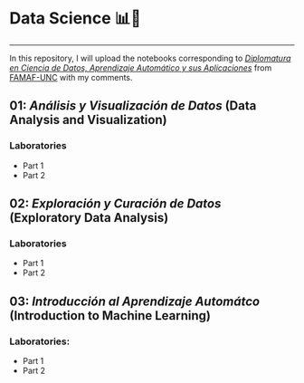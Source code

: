 # Data Science 📊🤖
---
In this repository, I will upload the notebooks corresponding to [_Diplomatura en Ciencia de Datos, Aprendizaje Automático y sus Aplicaciones_](https://diplodatos.famaf.unc.edu.ar/metodologia-y-modalidad-de-cursado/materias-obligatorias/materias-obligatorias-analisis-y-visualizacion-de-datos/) from [FAMAF-UNC](https://www.famaf.unc.edu.ar/) with my comments. 

## 01: _Análisis y Visualización de Datos_ (Data Analysis and Visualization)

### Laboratories 
* Part 1
* Part 2

## 02: _Exploración y Curación de Datos_ (Exploratory Data Analysis)

### Laboratories 
* Part 1
* Part 2

## 03: _Introducción al Aprendizaje Automátco_ (Introduction to Machine Learning) 

### Laboratories:
* Part 1
* Part 2
